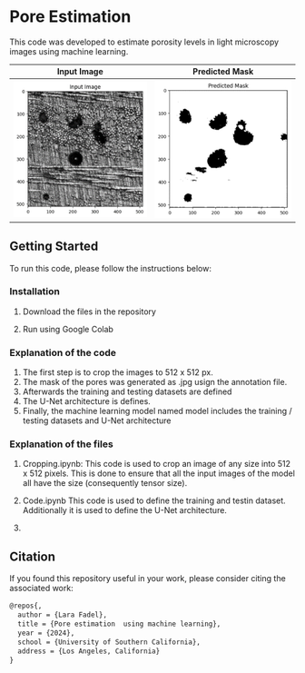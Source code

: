 # Pore Estimation

This code was developed to estimate porosity levels in light microscopy images using machine learning. 


Input Image | Predicted Mask
:--: | :--: 
<img src="pic5.png" alt="pic1"  width="200%"> | <img src= "pic6.png" alt="pic1" width="200%">


## Getting Started
To run this code, please follow the instructions below:


### Installation
1. Download the files in the repository

2. Run using Google Colab


### Explanation of the code
1. The first step is to crop the images to 512 x 512 px.
2. The mask of the pores was generated as .jpg usign the annotation file.
3. Afterwards the training and testing datasets are defined
4. The U-Net architecture is defines.
5. Finally, the machine learning model named model includes the training / testing datasets and U-Net architecture 


### Explanation of the files
1. Cropping.ipynb:
   This code is used to crop an image of any size into 512 x 512 pixels. This is done to ensure that all the input images of the model all have the size (consequently tensor size). 
   
2. Code.ipynb
   This code is used to define the training and testin dataset. Additionally it is used to define the U-Net architecture.
3. 

## Citation

If you found this repository useful in your work, please consider citing the associated work:

```
@repos{,
  author = {Lara Fadel},
  title = {Pore estimation  using machine learning},
  year = {2024},
  school = {University of Southern California},
  address = {Los Angeles, California}
}
    
